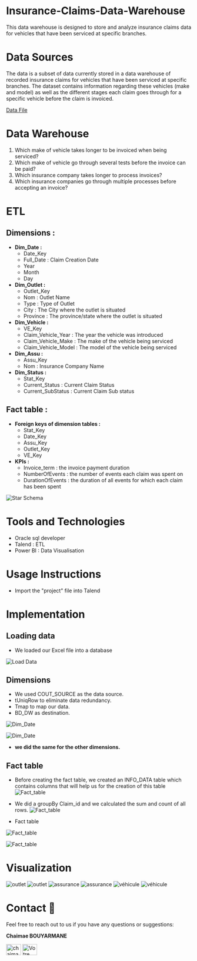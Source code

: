 # Insurance-Claims-Data-Warehouse
This data warehouse is designed to store and analyze insurance claims data for vehicles that have been serviced at specific branches.
# Data Sources 
The data is a subset of data currently stored in a data warehouse of recorded insurance claims for vehicles that have been serviced at specific branches. The dataset contains information regarding these vehicles (make and model) as well as the different stages each claim goes through for a specific vehicle before the claim is invoiced.

 [Data File](OurData.xlsx)
 # Data Warehouse
1. Which make of vehicle takes longer to be invoiced when being serviced? 
2. Which make of vehicle go through several tests before the invoice can be paid?
3. Which insurance company takes longer to process invoices? 
4. Which insurance companies go through multiple processes before accepting an invoice?

# ETL
## Dimensions :

+ **Dim_Date :** 
  - Date_Key
  - Full_Date : Claim Creation Date
  - Year
  - Month
  - Day
+ **Dim_Outlet :**
  - Outlet_Key
  - Nom : Outlet Name
  - Type : Type of Outlet
  - City : The City where the outlet is situated
  - Province : The province/state where the outlet is situated
+ **Dim_Vehicle :**
  - VE_Key
  - Claim_Vehicle_Year : The year the vehicle was introduced
  - Claim_Vehicle_Make : The make of the vehicle being serviced
  - Claim_Vehicle_Model : The model of the vehicle being serviced
+ **Dim_Assu :**
  - Assu_Key
  - Nom : Insurance Company Name
+ **Dim_Status :**
  - Stat_Key
  - Current_Status : Current Claim Status
  - Current_SubStatus : Current Claim Sub status
## Fact table :
+ **Foreign keys of dimension tables :**
  - Stat_Key
  - Date_Key
  - Assu_Key
  - Outlet_Key
  - VE_Key
+ **KPIs :**
  - Invoice_term : the invoice payment duration
  - NumberOfEvents : the number of events each claim was spent on
  - DurationOfEvents : the duration of all events for which each claim has been
spent

 ![Star Schema](star_schema.PNG)
 
 # Tools and Technologies
 + Oracle sql developer
 + Talend : ETL
 + Power BI : Data Visualisation
 # Usage Instructions
 + Import the "project" file into Talend
 # Implementation
 ## Loading data
 + We loaded our Excel file into a database
 
 ![Load Data](img/Capture1.PNG)
## Dimensions
+ We used COUT_SOURCE as the data source.
+ tUniqRow to eliminate data redundancy.
+ Tmap to map our data.
+ BD_DW as destination.


![Dim_Date](img/Capture3.PNG)


![Dim_Date](img/Capture14.PNG)
+ **we did the same for the other dimensions.**
## Fact table
+ Before creating the fact table, we created an INFO_DATA table which contains columns that will help us for the creation of this table
![Fact_table](img/Capture.PNG)
+ We did a groupBy Claim_id and we calculated the sum and count of all rows.
![Fact_table](img/Capture16.PNG)

+ Fact table


![Fact_table](img/Capture7.PNG)


![Fact_table](img/Capture15.PNG)
# Visualization
![outlet](img/Capture111.PNG)
![outlet](img/Capture222.PNG)
![assurance](img/Capture333.PNG)
![assurance](img/Capture444.PNG)
![véhicule](img/Capture555.PNG)
![véhicule](img/Capture666.PNG)

# Contact :busts_in_silhouette:
Feel free to reach out to us if you have any questions or suggestions:

**Chaimae BOUYARMANE**

 <a href="https://linkedin.com/in/chaimae-bouyarmane-14882622b" target="blank"><img align="center" src="https://raw.githubusercontent.com/rahuldkjain/github-profile-readme-generator/master/src/images/icons/Social/linked-in-alt.svg" alt="chaimae bouyarmane" height="30" width="40" /></a>
<a href="https://github.com/chaimaebouyarmane" target="_blank">
  <img align="center" src="https://raw.githubusercontent.com/rahuldkjain/github-profile-readme-generator/master/src/images/icons/Social/github.svg" alt="Votre nom" height="30" width="40" />
</a>

 

 
 
